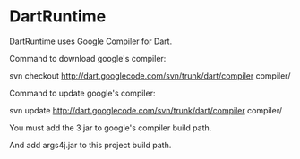 DartRuntime
===========

DartRuntime uses Google Compiler for Dart.

Command to download google's compiler:

svn checkout http://dart.googlecode.com/svn/trunk/dart/compiler compiler/

Command to update google's compiler:

svn update http://dart.googlecode.com/svn/trunk/dart/compiler compiler/

You must add the 3 jar to google's compiler build path.

And add args4j.jar to this project build path.
